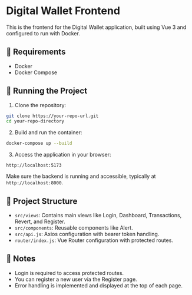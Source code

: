# Digital Wallet Frontend

This is the frontend for the Digital Wallet application, built using Vue 3 and configured to run with Docker.

## 🧰 Requirements

- Docker
- Docker Compose

## 🚀 Running the Project

1. Clone the repository:

```bash
git clone https://your-repo-url.git
cd your-repo-directory
```

2. Build and run the container:

```bash
docker-compose up --build
```

3. Access the application in your browser:

```
http://localhost:5173
```

Make sure the backend is running and accessible, typically at `http://localhost:8000`.

## 📁 Project Structure

- `src/views`: Contains main views like Login, Dashboard, Transactions, Revert, and Register.
- `src/components`: Reusable components like Alert.
- `src/api.js`: Axios configuration with bearer token handling.
- `router/index.js`: Vue Router configuration with protected routes.

## 📝 Notes

- Login is required to access protected routes.
- You can register a new user via the Register page.
- Error handling is implemented and displayed at the top of each page.